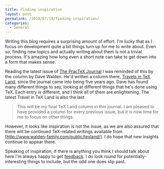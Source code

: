 ```yaml
---
title: Finding inspiration
layout: post
permalink: /2010/07/19/finding-inspiration/
categories:
  - General
---
```

Writing this blog requires a surprising amount of effort. I'm lucky that as I focus on development quite a bit things turn up for me to write about. Even so, finding new topics and actually writing about them is not a trivial process. It's amazing how long even a short note can take to get down into a form that makes sense.

Reading the latest issue of [The PracTeX Journal](https://tug.org/pracjourn/) I was reminded of this by the column by Dave Walden. He'd written a column there, [Travels in TeX Land](https://tug.org/pracjourn/2010-1/walden/), since the journal came into being five years ago. Dave has found many different things to say, looking at different things that he's done using TeX. Each entry is different, and I think all of them are enlightening. The latest Travel in TeX Land is also the last

> This will be my final TeX Land column in this journal. I am pleased to have provided a column for every previous issue, but it is now time for me to focus on other things.

However, it looks like inspiration is not the issue, as we are also assured that there will be continued TeX-related writings available from [http://www.walden-family.com/public/texland/]. I do hope that new insights continue to appear there.

Speaking of inspiration, if there is anything you think I should talk about here I'm always happy to get [feedback](mailto:joseph.wright@morningstar2.co.uk). I do look round for potentially-interesting things to include, but the odd one does slip past.
